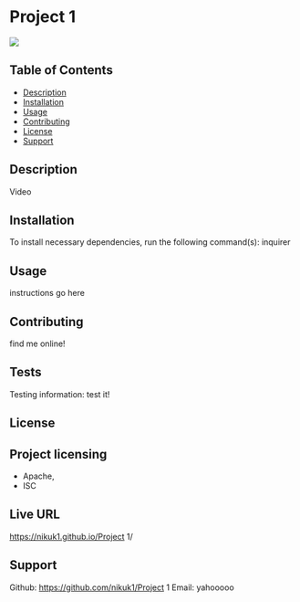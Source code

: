 
# Project 1
![](https://img.shields.io/badge/license-Apache,ISC-orange?style=for-the-badge&logo=appveyor)
## Table of Contents
* [Description](#description)
* [Installation](#installation)
* [Usage](#usage)
* [Contributing](#contributing)
* [License](#license)
* [Support](#username)
## Description 
Video
## Installation
To install necessary dependencies, run the following command(s):
inquirer
## Usage
instructions go here
## Contributing
find me online!
## Tests
Testing information:
test it!
## License

## Project licensing

 * Apache,
 * ISC

## Live URL
https://nikuk1.github.io/Project 1/
## Support
Github:
https://github.com/nikuk1/Project 1
Email:
yahooooo
